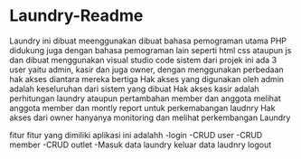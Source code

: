 # Laundry-Readme

Laundry ini dibuat meenggunakan dibuat bahasa pemograman utama PHP didukung juga dengan bahasa pemograman lain seperti html css ataupun js dan dibuat menggunakan visual studio code 
sistem dari projek ini ada 3 user yaitu admin, kasir dan juga owner, dengan menggunakan perbedaan hak akses diantara mereka bertiga
Hak akses yang digunakan oleh admin adalah keseluruhan dari sistem yang dibuat 
Hak akses kasir adalah perhitungan laundry ataupun pertambahan member dan anggota melihat anggota member dan montly report untuk perkemabangan laudnry
Hak akses dari owner hanyanya monitoring dan melihat perkembangan Laundry


fitur fitur yang dimiliki aplikasi ini adalahh
-login
-CRUD user
-CRUD member
-CRUD outlet
-Masuk data laundry
 keluar data laudnry
 logout


 
